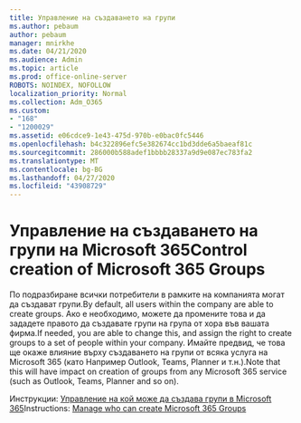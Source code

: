 ```yaml
---
title: Управление на създаването на групи
ms.author: pebaum
author: pebaum
manager: mnirkhe
ms.date: 04/21/2020
ms.audience: Admin
ms.topic: article
ms.prod: office-online-server
ROBOTS: NOINDEX, NOFOLLOW
localization_priority: Normal
ms.collection: Adm_O365
ms.custom:
- "168"
- "1200029"
ms.assetid: e06cdce9-1e43-475d-970b-e0bac0fc5446
ms.openlocfilehash: b4c322896efc5e382674cc1bd3dde6a5baeaf81c
ms.sourcegitcommit: 286000b588adef1bbbb28337a9d9e087ec783fa2
ms.translationtype: MT
ms.contentlocale: bg-BG
ms.lasthandoff: 04/27/2020
ms.locfileid: "43908729"
---
```

# <a name="control-creation-of-microsoft-365-groups"></a><span data-ttu-id="f0186-102">Управление на създаването на групи на Microsoft 365</span><span class="sxs-lookup"><span data-stu-id="f0186-102">Control creation of Microsoft 365 Groups</span></span>

<span data-ttu-id="f0186-103">По подразбиране всички потребители в рамките на компанията могат да създават групи.</span><span class="sxs-lookup"><span data-stu-id="f0186-103">By default, all users within the company are able to create groups.</span></span> <span data-ttu-id="f0186-104">Ако е необходимо, можете да промените това и да зададете правото да създавате групи на група от хора във вашата фирма.</span><span class="sxs-lookup"><span data-stu-id="f0186-104">If needed, you are able to change this, and assign the right to create groups to a set of people within your company.</span></span> <span data-ttu-id="f0186-105">Имайте предвид, че това ще окаже влияние върху създаването на групи от всяка услуга на Microsoft 365 (като Например Outlook, Teams, Planner и т.н.).</span><span class="sxs-lookup"><span data-stu-id="f0186-105">Note that this will have impact on creation of groups from any Microsoft 365 service (such as Outlook, Teams, Planner and so on).</span></span>
  
<span data-ttu-id="f0186-106">Инструкции: [Управление на кой може да създава групи в Microsoft 365](https://docs.microsoft.com/office365/admin/create-groups/manage-creation-of-groups)</span><span class="sxs-lookup"><span data-stu-id="f0186-106">Instructions: [Manage who can create Microsoft 365 Groups](https://docs.microsoft.com/office365/admin/create-groups/manage-creation-of-groups)</span></span>
